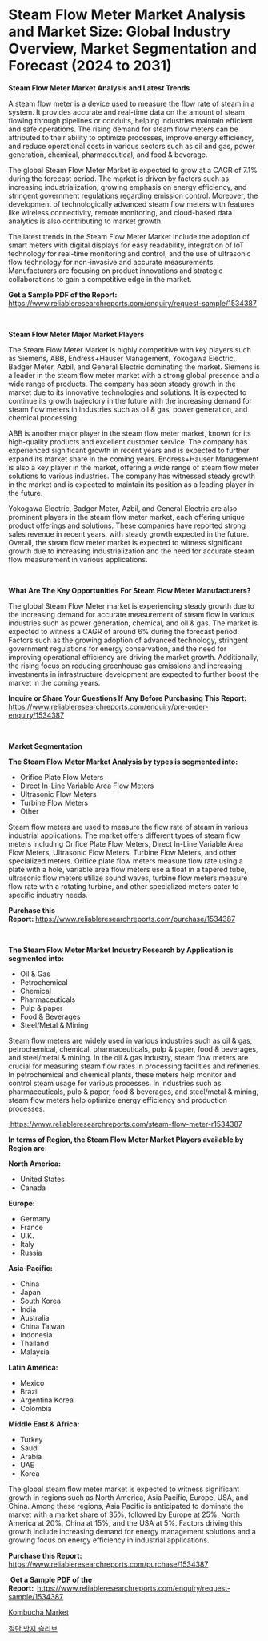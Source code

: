 <p><h1>Steam Flow Meter Market Analysis and Market Size: Global Industry Overview, Market Segmentation and Forecast (2024 to 2031)</h1></p><p><strong>Steam Flow Meter Market Analysis and Latest Trends</strong></p>
<p><p>A steam flow meter is a device used to measure the flow rate of steam in a system. It provides accurate and real-time data on the amount of steam flowing through pipelines or conduits, helping industries maintain efficient and safe operations. The rising demand for steam flow meters can be attributed to their ability to optimize processes, improve energy efficiency, and reduce operational costs in various sectors such as oil and gas, power generation, chemical, pharmaceutical, and food & beverage.</p><p>The global Steam Flow Meter Market is expected to grow at a CAGR of 7.1% during the forecast period. The market is driven by factors such as increasing industrialization, growing emphasis on energy efficiency, and stringent government regulations regarding emission control. Moreover, the development of technologically advanced steam flow meters with features like wireless connectivity, remote monitoring, and cloud-based data analytics is also contributing to market growth.</p><p>The latest trends in the Steam Flow Meter Market include the adoption of smart meters with digital displays for easy readability, integration of IoT technology for real-time monitoring and control, and the use of ultrasonic flow technology for non-invasive and accurate measurements. Manufacturers are focusing on product innovations and strategic collaborations to gain a competitive edge in the market.</p></p>
<p><strong>Get a Sample PDF of the Report:&nbsp;</strong> <a href="https://www.reliableresearchreports.com/enquiry/request-sample/1534387">https://www.reliableresearchreports.com/enquiry/request-sample/1534387</a></p>
<p>&nbsp;</p>
<p><strong>Steam Flow Meter Major Market Players</strong></p>
<p><p>The Steam Flow Meter Market is highly competitive with key players such as Siemens, ABB, Endress+Hauser Management, Yokogawa Electric, Badger Meter, Azbil, and General Electric dominating the market. Siemens is a leader in the steam flow meter market with a strong global presence and a wide range of products. The company has seen steady growth in the market due to its innovative technologies and solutions. It is expected to continue its growth trajectory in the future with the increasing demand for steam flow meters in industries such as oil & gas, power generation, and chemical processing.</p><p>ABB is another major player in the steam flow meter market, known for its high-quality products and excellent customer service. The company has experienced significant growth in recent years and is expected to further expand its market share in the coming years. Endress+Hauser Management is also a key player in the market, offering a wide range of steam flow meter solutions to various industries. The company has witnessed steady growth in the market and is expected to maintain its position as a leading player in the future.</p><p>Yokogawa Electric, Badger Meter, Azbil, and General Electric are also prominent players in the steam flow meter market, each offering unique product offerings and solutions. These companies have reported strong sales revenue in recent years, with steady growth expected in the future. Overall, the steam flow meter market is expected to witness significant growth due to increasing industrialization and the need for accurate steam flow measurement in various applications.</p></p>
<p>&nbsp;</p>
<p><strong>What Are The Key Opportunities For Steam Flow Meter Manufacturers?</strong></p>
<p><p>The global Steam Flow Meter market is experiencing steady growth due to the increasing demand for accurate measurement of steam flow in various industries such as power generation, chemical, and oil & gas. The market is expected to witness a CAGR of around 6% during the forecast period. Factors such as the growing adoption of advanced technology, stringent government regulations for energy conservation, and the need for improving operational efficiency are driving the market growth. Additionally, the rising focus on reducing greenhouse gas emissions and increasing investments in infrastructure development are expected to further boost the market in the coming years.</p></p>
<p><strong>Inquire or Share Your Questions If Any Before Purchasing This Report:</strong> <a href="https://www.reliableresearchreports.com/enquiry/pre-order-enquiry/1534387">https://www.reliableresearchreports.com/enquiry/pre-order-enquiry/1534387</a></p>
<p>&nbsp;</p>
<p><strong>Market Segmentation</strong></p>
<p><strong>The Steam Flow Meter Market Analysis by types is segmented into:</strong></p>
<p><ul><li>Orifice Plate Flow Meters</li><li>Direct In-Line Variable Area Flow Meters</li><li>Ultrasonic Flow Meters</li><li>Turbine Flow Meters</li><li>Other</li></ul></p>
<p><p>Steam flow meters are used to measure the flow rate of steam in various industrial applications. The market offers different types of steam flow meters including Orifice Plate Flow Meters, Direct In-Line Variable Area Flow Meters, Ultrasonic Flow Meters, Turbine Flow Meters, and other specialized meters. Orifice plate flow meters measure flow rate using a plate with a hole, variable area flow meters use a float in a tapered tube, ultrasonic flow meters utilize sound waves, turbine flow meters measure flow rate with a rotating turbine, and other specialized meters cater to specific industry needs.</p></p>
<p><strong>Purchase this Report:&nbsp;</strong><a href="https://www.reliableresearchreports.com/purchase/1534387">https://www.reliableresearchreports.com/purchase/1534387</a></p>
<p>&nbsp;</p>
<p><strong>The Steam Flow Meter Market Industry Research by Application is segmented into:</strong></p>
<p><ul><li>Oil & Gas</li><li>Petrochemical</li><li>Chemical</li><li>Pharmaceuticals</li><li>Pulp & paper</li><li>Food & Beverages</li><li>Steel/Metal & Mining</li></ul></p>
<p><p>Steam flow meters are widely used in various industries such as oil & gas, petrochemical, chemical, pharmaceuticals, pulp & paper, food & beverages, and steel/metal & mining. In the oil & gas industry, steam flow meters are crucial for measuring steam flow rates in processing facilities and refineries. In petrochemical and chemical plants, these meters help monitor and control steam usage for various processes. In industries such as pharmaceuticals, pulp & paper, food & beverages, and steel/metal & mining, steam flow meters help optimize energy efficiency and production processes.</p></p>
<p><a href="https://www.reliableresearchreports.com/steam-flow-meter-r1534387">&nbsp;https://www.reliableresearchreports.com/steam-flow-meter-r1534387</a></p>
<p><strong>In terms of Region, the Steam Flow Meter Market Players available by Region are:</strong></p>
<p>
    <p> <strong> North America: </strong>
        <ul>
            <li>United States</li>
            <li>Canada</li>
        </ul>
        </p> 
    <p> <strong> Europe: </strong>
        <ul>
            <li>Germany</li>
            <li>France</li>
            <li>U.K.</li>
            <li>Italy</li>
            <li>Russia</li>
        </ul>
        </p> 
    <p> <strong> Asia-Pacific: </strong>
        <ul>
            <li>China</li>
            <li>Japan</li>
            <li>South Korea</li>
            <li>India</li>
            <li>Australia</li>
            <li>China Taiwan</li>
            <li>Indonesia</li>
            <li>Thailand</li>
            <li>Malaysia</li>
        </ul>
        </p> 
    <p> <strong> Latin America: </strong>
        <ul>
            <li>Mexico</li>
            <li>Brazil</li>
            <li>Argentina Korea</li>
            <li>Colombia</li>
        </ul>
        </p> 
    <p> <strong> Middle East & Africa: </strong>
        <ul>
            <li>Turkey</li>
            <li>Saudi</li>
            <li>Arabia</li>
            <li>UAE</li>
            <li>Korea</li>
        </ul>
    </p>
    </p>
<p><p>The global steam flow meter market is expected to witness significant growth in regions such as North America, Asia Pacific, Europe, USA, and China. Among these regions, Asia Pacific is anticipated to dominate the market with a market share of 35%, followed by Europe at 25%, North America at 20%, China at 15%, and the USA at 5%. Factors driving this growth include increasing demand for energy management solutions and a growing focus on energy efficiency in industrial applications.</p></p>
<p><strong>Purchase this Report: </strong><a href="https://www.reliableresearchreports.com/purchase/1534387">https://www.reliableresearchreports.com/purchase/1534387</a></p>
<p>&nbsp;<strong>Get a Sample PDF of the Report:&nbsp;&nbsp;</strong><a href="https://www.reliableresearchreports.com/enquiry/request-sample/1534387">https://www.reliableresearchreports.com/enquiry/request-sample/1534387</a></p>
<p><strong></strong></p>
<p><p><a href="https://eight-handstand-8fb.notion.site/Kombucha-Market-Trends-Forecast-and-Competitive-Analysis-to-2031-8614dc06a88442b29b97a3ffb97c508b">Kombucha Market</a></p><p><a href="https://github.com/darrellockm3ytan895656/Market-Research-Report-List-1/blob/main/338476026309.md">절단 방지 슬리브</a></p></p>